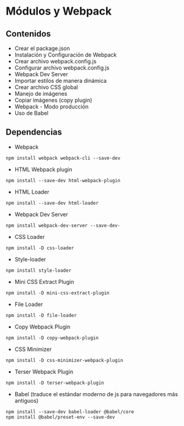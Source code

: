 # Módulos y Webpack

## Contenidos
* Crear el package.json
* Instalación y Configuración de Webpack
* Crear archivo webpack.config.js
* Configurar archivo webpack.config.js
* Webpack Dev Server
* Importar estilos de manera dinámica
* Crear archivo CSS global
* Manejo de imágenes
* Copiar imágenes (copy plugin)
* Webpack - Modo producción
* Uso de Babel


## Dependencias
* Webpack
```
npm install webpack webpack-cli --save-dev
```
* HTML Webpack plugin
```
npm install --save-dev html-webpack-plugin
```
* HTML Loader
```
npm install --save-dev html-loader
```
* Webpack Dev Server
```
npm install webpack-dev-server --save-dev-
```
* CSS Loader
```
npm install -D css-loader
```
* Style-loader
```
npm install style-loader
```
* Mini CSS Extract Plugin
```
npm install -D mini-css-extract-plugin
```
* File Loader
```
npm install -D file-loader
```
* Copy Webpack Plugin
```
npm install -D copy-webpack-plugin
```
* CSS Minimizer
```
npm install -D css-minimizer-webpack-plugin
```
* Terser Webpack Plugin
```
npm install -D terser-webpack-plugin
```
* Babel (traduce el estándar moderno de js para navegadores más antiguos)
```
npm install --save-dev babel-loader @babel/core
npm install @babel/preset-env --save-dev
```